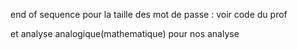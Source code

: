
end of sequence pour la taille des mot de passe : voir code du prof

et analyse analogique(mathematique) pour nos analyse
